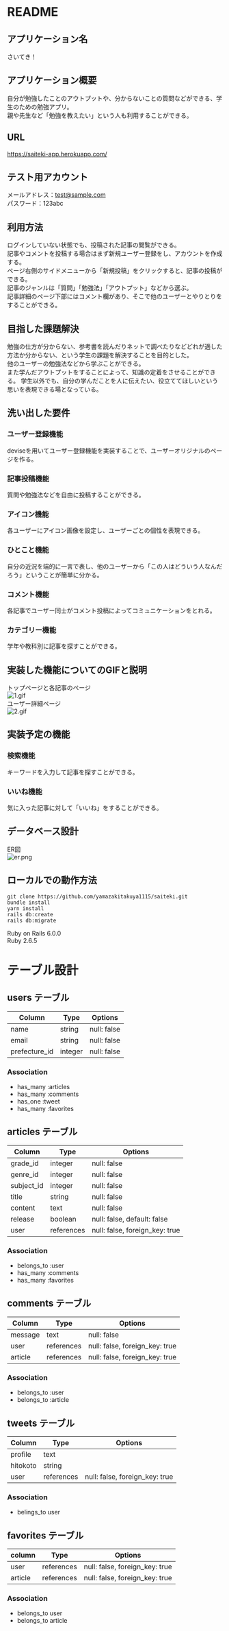 # README

## アプリケーション名
さいてき！

## アプリケーション概要
自分が勉強したことのアウトプットや、分からないことの質問などができる、学生のための勉強アプリ。  
親や先生など「勉強を教えたい」という人も利用することができる。

## URL
https://saiteki-app.herokuapp.com/

## テスト用アカウント
メールアドレス：test@sample.com  
パスワード：123abc  

## 利用方法
ログインしていない状態でも、投稿された記事の閲覧ができる。  
記事やコメントを投稿する場合はまず新規ユーザー登録をし、アカウントを作成する。  
ページ右側のサイドメニューから「新規投稿」をクリックすると、記事の投稿ができる。  
記事のジャンルは「質問」「勉強法」「アウトプット」などから選ぶ。  
記事詳細のページ下部にはコメント欄があり、そこで他のユーザーとやりとりをすることができる。  

## 目指した課題解決
勉強の仕方が分からない、参考書を読んだりネットで調べたりなどどれが適した方法か分からない、という学生の課題を解決することを目的とした。  
他のユーザーの勉強法などから学ぶことができる。  
また学んだアウトプットをすることによって、知識の定着をさせることができる。 
学生以外でも、自分の学んだことを人に伝えたい、役立ててほしいという思いを表現できる場となっている。  

## 洗い出した要件
### ユーザー登録機能
deviseを用いてユーザー登録機能を実装することで、ユーザーオリジナルのページを作る。
### 記事投稿機能
質問や勉強法などを自由に投稿することができる。
### アイコン機能
各ユーザーにアイコン画像を設定し、ユーザーごとの個性を表現できる。
### ひとこと機能
自分の近況を端的に一言で表し、他のユーザーから「この人はどういう人なんだろう」ということが簡単に分かる。
### コメント機能
各記事でユーザー同士がコメント投稿によってコミュニケーションをとれる。
### カテゴリー機能
学年や教科別に記事を探すことができる。

## 実装した機能についてのGIFと説明
トップページと各記事のページ  
![1.gif](./images/1.gif)  
ユーザー詳細ページ  
![2.gif](./images/2.gif)


## 実装予定の機能
### 検索機能
キーワードを入力して記事を探すことができる。
### いいね機能
気に入った記事に対して「いいね」をすることができる。

## データベース設計
ER図  
![er.png](./images/er.png)  

## ローカルでの動作方法
```
git clone https://github.com/yamazakitakuya1115/saiteki.git
bundle install
yarn install
rails db:create
rails db:migrate
```
Ruby on Rails 6.0.0  
Ruby 2.6.5  


# テーブル設計

## users テーブル
| Column        | Type    | Options     |
| ------------- | ------- | ----------- |
| name          | string  | null: false |
| email         | string  | null: false |
| prefecture_id | integer | null: false |

### Association
- has_many :articles
- has_many :comments
- has_one :tweet
- has_many :favorites

## articles テーブル
| Column     | Type       | Options                           |
| ---------- | ---------- | --------------------------------- |
| grade_id   | integer    | null: false                       |
| genre_id   | integer    | null: false                       |
| subject_id | integer    | null: false                       |
| title      | string     | null: false                       |
| content    | text       | null: false                       |
| release    | boolean    | null: false, default: false       |
| user       | references | null: false, foreign_key: true    |

### Association
- belongs_to :user
- has_many :comments
- has_many :favorites

## comments テーブル
| Column  | Type       | Options                        |
| ------- | ---------- | ------------------------------ |
| message | text       | null: false                    |
| user    | references | null: false, foreign_key: true |
| article | references | null: false, foreign_key: true |

### Association
- belongs_to :user
- belongs_to :article

## tweets テーブル
 | Column   | Type       | Options                        |
 | -------- | ---------- | ------------------------------ |
 | profile  | text       |                                |
 | hitokoto | string     |                                |
 | user     | references | null: false, foreign_key: true |

 ### Association
 - belings_to user

 ## favorites テーブル
 | column  | Type       | Options                        |
 | ------- | ---------- | ------------------------------ |
 | user    | references | null: false, foreign_key: true |
 | article | references | null: false, foreign_key: true |

 ### Association
 - belongs_to user
 - belongs_to article